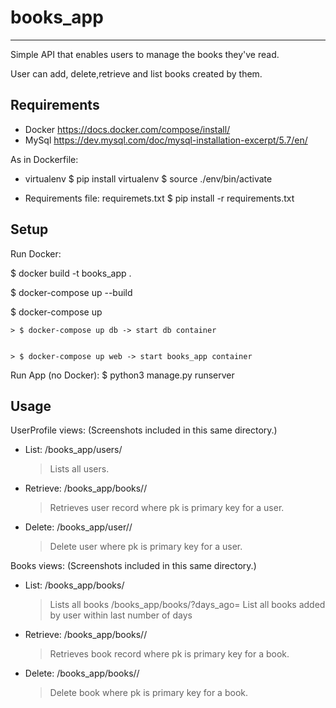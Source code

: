 # books_app
-----------------------------------------------------------------

Simple API that enables users to manage the books they've read.

User can add, delete,retrieve and list books created by them.


Requirements
-----------------------------------------------------------------
- Docker
	https://docs.docker.com/compose/install/
- MySql
	https://dev.mysql.com/doc/mysql-installation-excerpt/5.7/en/

As in Dockerfile:
- virtualenv
	$ pip install virtualenv
	$ source ./env/bin/activate

- Requirements file: requiremets.txt
	$ pip install -r requirements.txt


Setup
-----------------------------------------------------------------
Run Docker:

$ docker build -t books_app .


$ docker-compose up --build


$ docker-compose up


	> $ docker-compose up db -> start db container
	
	
	> $ docker-compose up web -> start books_app container

Run App (no Docker):
$ python3 manage.py runserver


Usage
-----------------------------------------------------------------
UserProfile views:
(Screenshots included in this same directory.)
- List:
	/books_app/users/
	> Lists all users.
- Retrieve:
    /books_app/books/<pk>/
    > Retrieves user record where pk is primary key for a user.
- Delete:
	/books_app/user/<pk>/
	> Delete user where pk is primary key for a user.

Books views:
(Screenshots included in this same directory.)
- List:
	/books_app/books/
	> Lists all books
	/books_app/books/?days_ago=<int>
	> List all books added by user within last <int> number of days
- Retrieve:
    /books_app/books/<pk>/
    > Retrieves book record where pk is primary key for a book.
- Delete:
	/books_app/books/<pk>/
	> Delete book where pk is primary key for a book.  
